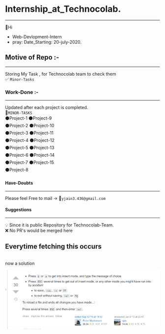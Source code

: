 # Internship_at_Technocolab.
---
:wave:Hi <br/>
* Web-Devlopment-Intern<br/>
* pray: Date_Starting: 20-july-2020.<br/>
## Motive of Repo :-
---
Storing My Task , for Technocolab team to check them<br/>
:white_check_mark: `Minor-Tasks` <br/>
### Work-Done :-
---
Updated after each project is completed.<br/>
:large_orange_diamond:`MINOR-TASKS`<br/>
⚫Project-1    ⚫Project-9 <br/>
⚫Project-2    ⚫Project-10<br/>
⚫Project-3    ⚫Project-11<br/>
⚫Project-4    ⚫Project-12<br/>
⚫Project-5    ⚫Project-13<br/>
⚫Project-6    ⚫Project-14<br/>
⚫Project-7    ⚫Project-15<br/>
⚫Project-8 
#### Have-Doubts
---
Please feel Free to mail -> :email:`yjain3.436@gmail.com`<br/>
#### Suggestions 
---
:bulb: Since it is public Repository  for Technocolab-Team.<br/>
:x: No PR's would be merged here

## Everytime fetching this occurs
<br/> 
now a solution<br/>

![](doubts.png)
